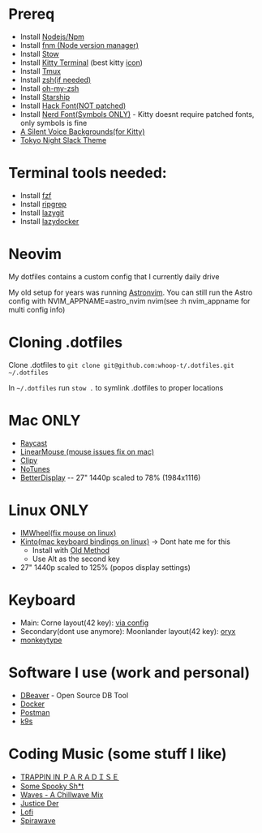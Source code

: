 # Prereq
- Install [Nodejs/Npm](https://nodejs.org/en/download)
- Install [fnm (Node version manager)](https://github.com/Schniz/fnm)
- Install [Stow](https://formulae.brew.sh/formula/stow)
- Install [Kitty Terminal](https://sw.kovidgoyal.net/kitty/binary/) (best kitty [icon](https://github.com/DinkDonk/kitty-icon))
- Install [Tmux](https://github.com/tmux/tmux/wiki)
- Install [zsh(if needed)](https://github.com/ohmyzsh/ohmyzsh/wiki/Installing-ZSH)
- Install [oh-my-zsh](https://ohmyz.sh/#install)
- Install [Starship](https://starship.rs/)
- Install [Hack Font(NOT patched)](https://sourcefoundry.org/hack/)
- Install [Nerd Font(Symbols ONLY)](https://www.nerdfonts.com/font-downloads) - Kitty doesnt require patched fonts, only symbols is fine
- [A Silent Voice Backgrounds(for Kitty)](https://imgur.com/a/P46Fn)
- [Tokyo Night Slack Theme](https://github.com/folke/tokyonight.nvim/blob/main/extras/slack/tokyonight_night.txt)

# Terminal tools needed:
- Install [fzf](https://github.com/junegunn/fzf)
- Install [ripgrep](https://github.com/BurntSushi/ripgrep)
- Install [lazygit](https://github.com/jesseduffield/lazygit)
- Install [lazydocker](https://github.com/jesseduffield/lazydocker)

# Neovim
My dotfiles contains a custom config that I currently daily drive

My old setup for years was running [Astronvim](https://github.com/AstroNvim/AstroNvim). You can still run the Astro config with NVIM_APPNAME=astro_nvim nvim(see :h nvim_appname for multi config info)

# Cloning .dotfiles
Clone .dotfiles to `git clone git@github.com:whoop-t/.dotfiles.git ~/.dotfiles`

In `~/.dotfiles` run `stow .` to symlink .dotfiles to proper locations

# Mac ONLY
- [Raycast](https://www.raycast.com/)
- [LinearMouse (mouse issues fix on mac)](https://linearmouse.app/)
- [Clipy](https://github.com/Clipy/Clipy)
- [NoTunes](https://github.com/tombonez/noTunes)
- [BetterDisplay](https://github.com/waydabber/BetterDisplay) -- 27" 1440p scaled to 78% (1984x1116)

# Linux ONLY
- [IMWheel(fix mouse on linux)](https://wiki.archlinux.org/title/IMWheel)
- [Kinto(mac keyboard bindings on linux)](https://github.com/rbreaves/kinto) -> Dont hate me for this
  - Install with [Old Method](https://github.com/rbreaves/kinto?tab=readme-ov-file#old-install-method) 
  - Use Alt as the second key
- 27" 1440p scaled to 125% (popos display settings)

# Keyboard
- Main: Corne layout(42 key): [via config](https://github.com/whoop-t/corne_42_key)
- Secondary(dont use anymore): Moonlander layout(42 key): [oryx](https://configure.zsa.io/moonlander/layouts/0p0pw/latest/0)
- [monkeytype](https://monkeytype.com/profile/whoop)

# Software I use (work and personal)
- [DBeaver](https://dbeaver.io/) - Open Source DB Tool
- [Docker](https://www.docker.com/)
- [Postman](https://www.postman.com/)
- [k9s](https://github.com/derailed/k9s)

# Coding Music (some stuff I like)
- [TRAPPIN IN ＰＡＲＡＤＩＳＥ](https://www.youtube.com/watch?v=1-M6Ceavg6U)
- [Some Spooky Sh*t](https://www.youtube.com/watch?v=iB62kegfyW8)
- [Waves - A Chillwave Mix](https://www.youtube.com/watch?v=kwLTw8F8yN8)
- [Justice Der](https://www.youtube.com/watch?v=mPymRFeTJa4)
- [Lofi](https://www.youtube.com/watch?v=TwWmfyKInKo)
- [Spirawave](https://www.youtube.com/watch?v=ALgDxZZLDbA)
